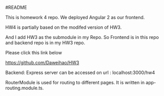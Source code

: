 #README

This is homework 4 repo.  We deployed Angular 2 as our frontend. 

HW4 is partially based on the modifed version of HW3.

And I add HW3 as the submodule in my Repo. So Frontend is in this repo and backend repo is in my HW3 repo. 

Please click this link below

 https://github.com/Daweihao/HW3

Backend: Express server can be accessed on url : localhost:3000/hw4

RouterModule is used for routing to different pages. It is written in app-routing.module.ts.

